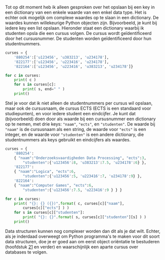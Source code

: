 Tot op dit moment heb ik alleen gesproken over het opslaan bij een key
in een dictionary van een enkele waarde van een enkel data type. Het is
echter ook mogelijk om complexe waardes op te slaan in een dictionary.
De waardes kunnen willekeurige Python objecten zijn. Bijvoorbeeld, je
kunt bij iedere key een list opslaan. Hieronder staat een dictionary
waarbij ik studenten opsla die een cursus volgen. De cursus wordt
geïdentificeerd door het cursusnummer. De studenten worden
geïdentificeerd door hun studentnummers.

```python
curses = {
    '880254':['u123456', 'u383213', 'u234178'], 
    '822177':['u123456', 'u223416', 'u234178'], 
    '822164':['u123456', 'u223416', 'u383213', 'u234178']}

for c in curses:
    print( c )
    for s in curses[c]:
        print( s, end=" " )
    print()
```

Stel je voor dat ik niet alleen de studentnummers per cursus wil
opslaan, maar ook de cursusnaam, de cursus ECTS (ECTS is een standaard
voor studiepunten), en voor iedere student een eindcijfer. Je kunt dat
(bijvoorbeeld) doen door als waarde bij een cursusnummer een dictionary
op te nemen, met drie keys: `"naam"`, `"ects"`, en `"studenten"`. De
waarde bij `"naam"` is de cursusnaam als een string, de waarde voor
`"ects"` is een integer, en de waarde voor `"studenten"` is een andere
dictionary, die studentnummers als keys gebruikt en eindcijfers als
waardes.

```python
curses = {
    '880254': 
    { "naam":"Onderzoeksvaardigheden Data Processing", "ects":3, 
        "studenten":{'u123456':8, 'u383213':7.5, 'u234178':6} }, 
    '822177': 
    { "naam":"Logica", "ects":6,
        "studenten":{'u123456':5, 'u223416':7, 'u234178':9} }, 
    '822164': 
    { "naam":"Computer Games", "ects":6,
        "studenten":{'u123456':7.5, 'u223416':9 } } }

for c in curses:
    print( "{}: {} ({})".format( c, curses[c]["naam"], 
        curses[c]["ects"] ) )
    for s in curses[c]["studenten"]:
        print( "{}: {}".format( s, curses[c]["studenten"][s] ) )
    print()
```

Data structuren kunnen nog complexer worden dan dit als je dat wilt.
Echter, als je inderdaad overweegt om Python programma's te maken voor
dit soort data structuren, doe je er goed aan om eerst object oriëntatie
te bestuderen (hoofdstuk
<a href="#ch:objectorientation" data-reference-type="ref" data-reference="ch:objectorientation">21</a>
en verder) en waarschijnlijk een aparte cursus over databases te volgen.
